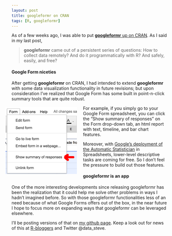 ```yaml
---
layout: post
title: googleformr on CRAN
tags: [R, googleformr]
---
```




As of a few weeks ago, I was able to put [**googleformr** up on
CRAN](https://cran.r-project.org/web/packages/googleformr/index.html).
As I said in my last post,

> **googleformr** came out of a persistent series of questions: How to
> collect data remotely? And do it programmatically with R? And safely,
> easily, and free?



#### Google Form niceties

After getting **googleformr** on CRAN, I had intended to extend
**googleformr** with some data visualization functionality in future
revisions; but upon consideration I’ve realized that Google Form has
some built in point-n-click summary tools that are quite robust.

<div style="float:left;margin:5px 20px 5px -20px; max-width: 232px; max-height: 217px; ">

<img src="/images/google_formr_img_drop_down.png"   width="232" height="217">

</div>
For example, if you simply go to your Google Form spreadsheet, you can
click the “Show summary of responses” on the Form drop-down tab, an html
report with text, timeline, and bar chart features.

Moreover, with [Google’s deployment of the Automatic
Statistician](https://gigaom.com/2014/12/02/google-is-funding-an-artificial-intelligence-for-data-science/)
in Spreadsheets, lower-level descriptive tasks are coming for free. So I
don’t feel the pressure to build out those features.


#### **googleformr** is an app 

One of the more interesting developments since releasing googleformr has
been the realization that it could help me solve other problems in ways
I hadn’t imagined before. So with those googleformr functionalities less
of an need because of what Google Forms offers out of the box, in the
near future I hope to focus more on expanding ways that googleformr can
be leveraged elsewhere.

I’ll be posting versions of that on [my github
page](https://github.com/steventsimpson). Keep a look out for news of
this at [R-bloggers](http://www.r-bloggers.com/) and Twitter
@data\_steve.
